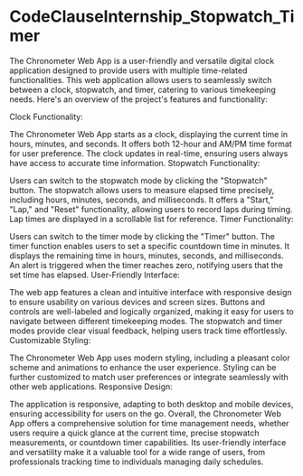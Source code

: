 # CodeClauseInternship_Stopwatch_Timer

The Chronometer Web App is a user-friendly and versatile digital clock application designed to provide users with multiple time-related functionalities. This web application allows users to seamlessly switch between a clock, stopwatch, and timer, catering to various timekeeping needs. Here's an overview of the project's features and functionality:

Clock Functionality:

The Chronometer Web App starts as a clock, displaying the current time in hours, minutes, and seconds.
It offers both 12-hour and AM/PM time format for user preference.
The clock updates in real-time, ensuring users always have access to accurate time information.
Stopwatch Functionality:

Users can switch to the stopwatch mode by clicking the "Stopwatch" button.
The stopwatch allows users to measure elapsed time precisely, including hours, minutes, seconds, and milliseconds.
It offers a "Start," "Lap," and "Reset" functionality, allowing users to record laps during timing.
Lap times are displayed in a scrollable list for reference.
Timer Functionality:

Users can switch to the timer mode by clicking the "Timer" button.
The timer function enables users to set a specific countdown time in minutes.
It displays the remaining time in hours, minutes, seconds, and milliseconds.
An alert is triggered when the timer reaches zero, notifying users that the set time has elapsed.
User-Friendly Interface:

The web app features a clean and intuitive interface with responsive design to ensure usability on various devices and screen sizes.
Buttons and controls are well-labeled and logically organized, making it easy for users to navigate between different timekeeping modes.
The stopwatch and timer modes provide clear visual feedback, helping users track time effortlessly.
Customizable Styling:

The Chronometer Web App uses modern styling, including a pleasant color scheme and animations to enhance the user experience.
Styling can be further customized to match user preferences or integrate seamlessly with other web applications.
Responsive Design:

The application is responsive, adapting to both desktop and mobile devices, ensuring accessibility for users on the go.
Overall, the Chronometer Web App offers a comprehensive solution for time management needs, whether users require a quick glance at the current time, precise stopwatch measurements, or countdown timer capabilities. Its user-friendly interface and versatility make it a valuable tool for a wide range of users, from professionals tracking time to individuals managing daily schedules.
